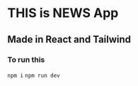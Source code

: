 # THIS is NEWS App 

## Made in React and Tailwind

### To run this 

`
  npm i
  `
  `
  npm run dev
`
